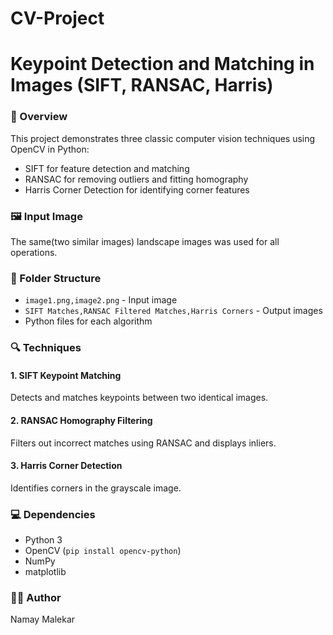 # CV-Project

# Keypoint Detection and Matching in Images (SIFT, RANSAC, Harris)

### 📌 Overview
This project demonstrates three classic computer vision techniques using OpenCV in Python:
- SIFT for feature detection and matching
- RANSAC for removing outliers and fitting homography
- Harris Corner Detection for identifying corner features

### 🖼 Input Image
The same(two similar images) landscape images was used for all operations.

### 📁 Folder Structure
- `image1.png,image2.png` - Input image
- `SIFT Matches,RANSAC Filtered Matches,Harris Corners` - Output images
- Python files for each algorithm

### 🔍 Techniques

#### 1. SIFT Keypoint Matching
Detects and matches keypoints between two identical images.

#### 2. RANSAC Homography Filtering
Filters out incorrect matches using RANSAC and displays inliers.

#### 3. Harris Corner Detection
Identifies corners in the grayscale image.

### 💻 Dependencies
- Python 3
- OpenCV (`pip install opencv-python`)
- NumPy
- matplotlib

### 👨‍💻 Author
Namay Malekar



